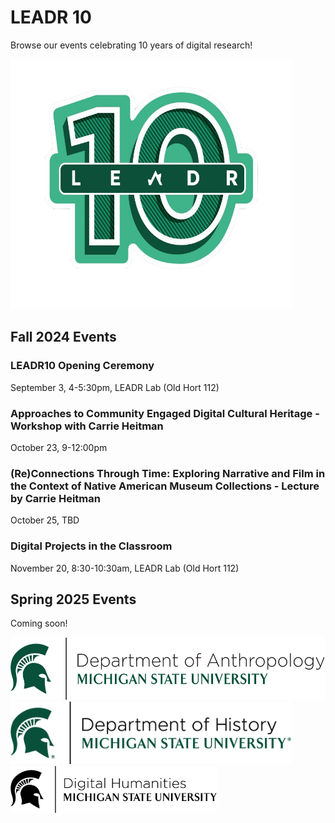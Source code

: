 # LEADR 10
Browse our events celebrating 10 years of digital research!

<img src="LEADR10_logo.png" width=450 height=400>

## Fall 2024 Events

### LEADR10 Opening Ceremony
September 3, 4-5:30pm, LEADR Lab (Old Hort 112)

### Approaches to Community Engaged Digital Cultural Heritage - Workshop with Carrie Heitman
October 23, 9-12:00pm

### (Re)Connections Through Time: Exploring Narrative and Film in the Context of Native American Museum Collections - Lecture by Carrie Heitman
October 25, TBD

### Digital Projects in the Classroom
November 20, 8:30-10:30am, LEADR Lab (Old Hort 112)

## Spring 2025 Events
Coming soon!

<footer>
<img src="Dept-Anthro_Helmet_Green.png" height=100> <img src="Dept-History_Helmet_Green-r.png" height=100><img class="aligncenter" src="DH-MSU_logo.png" height=75> 
</footer>
